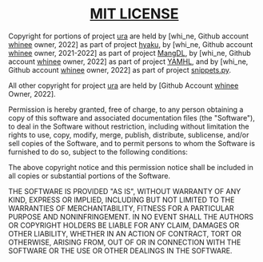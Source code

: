 <h1 align="center" style="font-weight: bold">
    <a target="_blank" href="https://choosealicense.com/licenses/mit/">MIT LICENSE</a>
</h1>

Copyright for portions of project [ura](https://github.com/hyaku-dl/ura) are held by [whi_ne, Github account [whinee](https://github.com/whinee) owner, 2022] as part of project [hyaku](https://github.com/hyaku-dl/hyaku), by [whi_ne, Github account [whinee](https://github.com/whinee) owner, 2021-2022] as part of project [MangDL](https://github.com/MangDL/MangDL), by [whi_ne, Github account [whinee](https://github.com/whinee) owner, 2022] as part of project [YAMHL](https://github.com/Pirate-Kings/YAMHL), and by [whi_ne, Github account [whinee](https://github.com/whinee) owner, 2022] as part of project [snippets.py](https://github.com/whinee/snippets.py).

All other copyright for project [ura](https://github.com/hyaku-dl/ura) are held by [Github Account [whinee](https://github.com/whinee) Owner, 2022].

Permission is hereby granted, free of charge, to any person obtaining a copy
of this software and associated documentation files (the "Software"), to deal
in the Software without restriction, including without limitation the rights
to use, copy, modify, merge, publish, distribute, sublicense, and/or sell
copies of the Software, and to permit persons to whom the Software is
furnished to do so, subject to the following conditions:

The above copyright notice and this permission notice shall be included in all
copies or substantial portions of the Software.

THE SOFTWARE IS PROVIDED "AS IS", WITHOUT WARRANTY OF ANY KIND, EXPRESS OR
IMPLIED, INCLUDING BUT NOT LIMITED TO THE WARRANTIES OF MERCHANTABILITY,
FITNESS FOR A PARTICULAR PURPOSE AND NONINFRINGEMENT. IN NO EVENT SHALL THE
AUTHORS OR COPYRIGHT HOLDERS BE LIABLE FOR ANY CLAIM, DAMAGES OR OTHER
LIABILITY, WHETHER IN AN ACTION OF CONTRACT, TORT OR OTHERWISE, ARISING FROM,
OUT OF OR IN CONNECTION WITH THE SOFTWARE OR THE USE OR OTHER DEALINGS IN THE
SOFTWARE.
